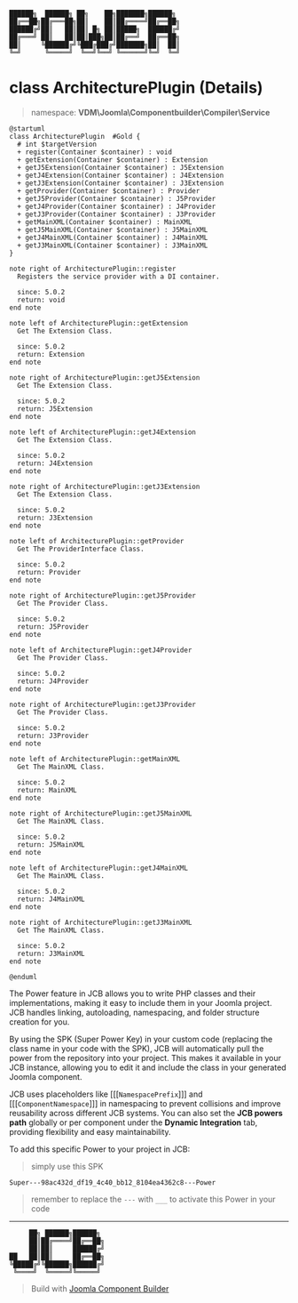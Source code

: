 ```
██████╗  ██████╗ ██╗    ██╗███████╗██████╗
██╔══██╗██╔═══██╗██║    ██║██╔════╝██╔══██╗
██████╔╝██║   ██║██║ █╗ ██║█████╗  ██████╔╝
██╔═══╝ ██║   ██║██║███╗██║██╔══╝  ██╔══██╗
██║     ╚██████╔╝╚███╔███╔╝███████╗██║  ██║
╚═╝      ╚═════╝  ╚══╝╚══╝ ╚══════╝╚═╝  ╚═╝
```
# class ArchitecturePlugin (Details)
> namespace: **VDM\Joomla\Componentbuilder\Compiler\Service**

```uml
@startuml
class ArchitecturePlugin  #Gold {
  # int $targetVersion
  + register(Container $container) : void
  + getExtension(Container $container) : Extension
  + getJ5Extension(Container $container) : J5Extension
  + getJ4Extension(Container $container) : J4Extension
  + getJ3Extension(Container $container) : J3Extension
  + getProvider(Container $container) : Provider
  + getJ5Provider(Container $container) : J5Provider
  + getJ4Provider(Container $container) : J4Provider
  + getJ3Provider(Container $container) : J3Provider
  + getMainXML(Container $container) : MainXML
  + getJ5MainXML(Container $container) : J5MainXML
  + getJ4MainXML(Container $container) : J4MainXML
  + getJ3MainXML(Container $container) : J3MainXML
}

note right of ArchitecturePlugin::register
  Registers the service provider with a DI container.

  since: 5.0.2
  return: void
end note

note left of ArchitecturePlugin::getExtension
  Get The Extension Class.

  since: 5.0.2
  return: Extension
end note

note right of ArchitecturePlugin::getJ5Extension
  Get The Extension Class.

  since: 5.0.2
  return: J5Extension
end note

note left of ArchitecturePlugin::getJ4Extension
  Get The Extension Class.

  since: 5.0.2
  return: J4Extension
end note

note right of ArchitecturePlugin::getJ3Extension
  Get The Extension Class.

  since: 5.0.2
  return: J3Extension
end note

note left of ArchitecturePlugin::getProvider
  Get The ProviderInterface Class.

  since: 5.0.2
  return: Provider
end note

note right of ArchitecturePlugin::getJ5Provider
  Get The Provider Class.

  since: 5.0.2
  return: J5Provider
end note

note left of ArchitecturePlugin::getJ4Provider
  Get The Provider Class.

  since: 5.0.2
  return: J4Provider
end note

note right of ArchitecturePlugin::getJ3Provider
  Get The Provider Class.

  since: 5.0.2
  return: J3Provider
end note

note left of ArchitecturePlugin::getMainXML
  Get The MainXML Class.

  since: 5.0.2
  return: MainXML
end note

note right of ArchitecturePlugin::getJ5MainXML
  Get The MainXML Class.

  since: 5.0.2
  return: J5MainXML
end note

note left of ArchitecturePlugin::getJ4MainXML
  Get The MainXML Class.

  since: 5.0.2
  return: J4MainXML
end note

note right of ArchitecturePlugin::getJ3MainXML
  Get The MainXML Class.

  since: 5.0.2
  return: J3MainXML
end note
 
@enduml
```

The Power feature in JCB allows you to write PHP classes and their implementations, making it easy to include them in your Joomla project. JCB handles linking, autoloading, namespacing, and folder structure creation for you.

By using the SPK (Super Power Key) in your custom code (replacing the class name in your code with the SPK), JCB will automatically pull the power from the repository into your project. This makes it available in your JCB instance, allowing you to edit it and include the class in your generated Joomla component.

JCB uses placeholders like [[[`NamespacePrefix`]]] and [[[`ComponentNamespace`]]] in namespacing to prevent collisions and improve reusability across different JCB systems. You can also set the **JCB powers path** globally or per component under the **Dynamic Integration** tab, providing flexibility and easy maintainability.

To add this specific Power to your project in JCB:

> simply use this SPK
```
Super---98ac432d_df19_4c40_bb12_8104ea4362c8---Power
```
> remember to replace the `---` with `___` to activate this Power in your code

---
```
     ██╗ ██████╗██████╗
     ██║██╔════╝██╔══██╗
     ██║██║     ██████╔╝
██   ██║██║     ██╔══██╗
╚█████╔╝╚██████╗██████╔╝
 ╚════╝  ╚═════╝╚═════╝
```
> Build with [Joomla Component Builder](https://git.vdm.dev/joomla/Component-Builder)


